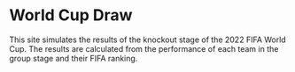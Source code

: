# World Cup Draw
This site simulates the results of the knockout stage of the 2022 FIFA World Cup.
The results are calculated from the performance of each team in the group stage and their FIFA ranking.
